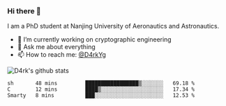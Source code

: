 ### Hi there 👋

I am a PhD student at Nanjing University of Aeronautics and Astronautics.

- 🔭 I’m currently working on cryptographic engineering
- 💬 Ask me about everything
- 📫 How to reach me: [@D4rkYg](https://twitter.com/D4rkYg)

![D4rk's github stats](https://github-readme-stats.vercel.app/api?username=dd4rk&show_icons=true&title_color=fff&icon_color=79ff97&text_color=9f9f9f&bg_color=151515)

<!--START_SECTION:waka-->
```text
sh       48 mins         █████████████████▒░░░░░░░   69.18 % 
C        12 mins         ████▒░░░░░░░░░░░░░░░░░░░░   17.34 % 
Smarty   8 mins          ███░░░░░░░░░░░░░░░░░░░░░░   12.53 % 
```
<!--END_SECTION:waka-->
